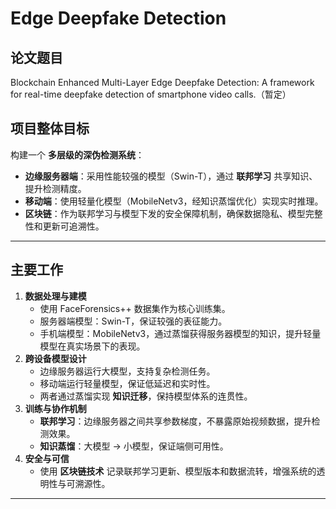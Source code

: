 # Edge Deepfake Detection



## 论文题目

Blockchain Enhanced Multi-Layer Edge Deepfake Detection: A framework for real-time deepfake detection of smartphone video calls.（暂定）





## **项目整体目标**

构建一个 **多层级的深伪检测系统**：

- **边缘服务器端**：采用性能较强的模型（Swin-T），通过 **联邦学习** 共享知识、提升检测精度。
- **移动端**：使用轻量化模型（MobileNetv3，经知识蒸馏优化）实现实时推理。
- **区块链**：作为联邦学习与模型下发的安全保障机制，确保数据隐私、模型完整性和更新可追溯性。

------





## **主要工作**

1. **数据处理与建模**
   - 使用 FaceForensics++ 数据集作为核心训练集。
   - 服务器端模型：Swin-T，保证较强的表征能力。
   - 手机端模型：MobileNetv3，通过蒸馏获得服务器模型的知识，提升轻量模型在真实场景下的表现。
2. **跨设备模型设计**
   - 边缘服务器运行大模型，支持复杂检测任务。
   - 移动端运行轻量模型，保证低延迟和实时性。
   - 两者通过蒸馏实现 **知识迁移**，保持模型体系的连贯性。
3. **训练与协作机制**
   - **联邦学习**：边缘服务器之间共享参数梯度，不暴露原始视频数据，提升检测效果。
   - **知识蒸馏**：大模型 → 小模型，保证端侧可用性。
4. **安全与可信**
   - 使用 **区块链技术** 记录联邦学习更新、模型版本和数据流转，增强系统的透明性与可溯源性。

------

